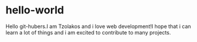 # hello-world
Hello git-hubers.I am Tzolakos and i love web development!I hope that i can learn a lot of things and i am excited to contribute to many projects.
